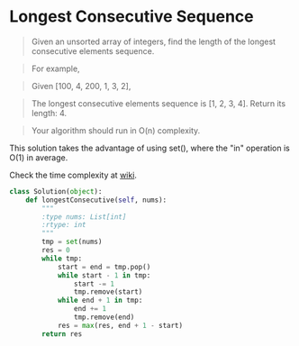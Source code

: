 # Longest Consecutive Sequence

> Given an unsorted array of integers, find the length of the longest consecutive elements sequence.

> For example,

> Given [100, 4, 200, 1, 3, 2],

> The longest consecutive elements sequence is [1, 2, 3, 4]. Return its length: 4.

> Your algorithm should run in O(n) complexity.

This solution takes the advantage of using set(), where the "in" operation is O(1) in average.

Check the time complexity at [wiki](https://wiki.python.org/moin/TimeComplexity).

```Python
class Solution(object):
    def longestConsecutive(self, nums):
        """
        :type nums: List[int]
        :rtype: int
        """
        tmp = set(nums)
        res = 0
        while tmp:
            start = end = tmp.pop()
            while start - 1 in tmp:
                start -= 1
                tmp.remove(start)
            while end + 1 in tmp:
                end += 1
                tmp.remove(end)
            res = max(res, end + 1 - start)
        return res
```
